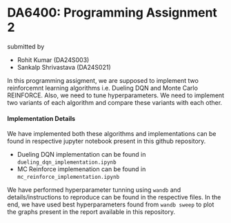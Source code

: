 # DA6400: Programming Assignment 2
submitted by 
- Rohit Kumar (DA24S003)
- Sankalp Shrivastava (DA24S021)

In this programming assigment, we are supposed to implement two reinforcemnt learning algorithms i.e. Dueling DQN and Monte Carlo REINFORCE. Also, we need to tune hyperparameters. We need to implement two variants of each algorithm and compare these variants with each other.

#### Implementation Details
We have implemented both these algorithms and implementations can be found in respective jupyter notebook present in this github repository. 
- Dueling DQN implementation can be found in `dueling_dqn_implementation.ipynb`
- MC Reinforce implemenation can be found in `mc_reinforce_implementation.ipynb`

We have performed hyperparameter tunning using `wandb` and details/instructions to reproduce can be found in the respective files. In the end, we have used best hyperparameters found from `wandb sweep` to plot the graphs present in the report available in this repository.
